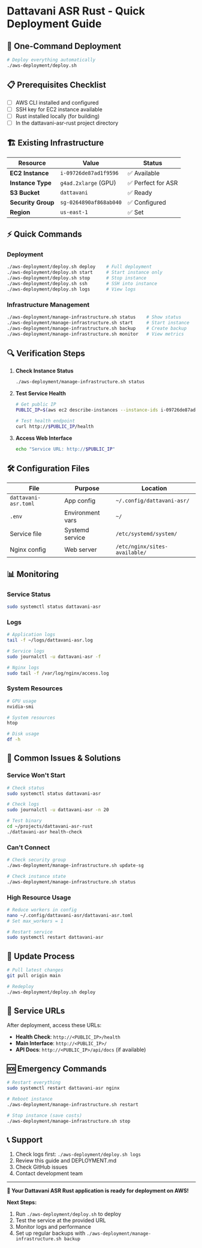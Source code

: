 # Dattavani ASR Rust - Quick Deployment Guide

## 🚀 One-Command Deployment

```bash
# Deploy everything automatically
./aws-deployment/deploy.sh
```

## 📋 Prerequisites Checklist

- [ ] AWS CLI installed and configured
- [ ] SSH key for EC2 instance available
- [ ] Rust installed locally (for building)
- [ ] In the dattavani-asr-rust project directory

## 🏗️ Existing Infrastructure

| Resource | Value | Status |
|----------|-------|--------|
| **EC2 Instance** | `i-09726de87ad1f9596` | ✅ Available |
| **Instance Type** | `g4ad.2xlarge` (GPU) | ✅ Perfect for ASR |
| **S3 Bucket** | `dattavani` | ✅ Ready |
| **Security Group** | `sg-0264890af868ab040` | ✅ Configured |
| **Region** | `us-east-1` | ✅ Set |

## ⚡ Quick Commands

### Deployment
```bash
./aws-deployment/deploy.sh deploy    # Full deployment
./aws-deployment/deploy.sh start     # Start instance only
./aws-deployment/deploy.sh stop      # Stop instance
./aws-deployment/deploy.sh ssh       # SSH into instance
./aws-deployment/deploy.sh logs      # View logs
```

### Infrastructure Management
```bash
./aws-deployment/manage-infrastructure.sh status    # Show status
./aws-deployment/manage-infrastructure.sh start     # Start instance
./aws-deployment/manage-infrastructure.sh backup    # Create backup
./aws-deployment/manage-infrastructure.sh monitor   # View metrics
```

## 🔍 Verification Steps

1. **Check Instance Status**
   ```bash
   ./aws-deployment/manage-infrastructure.sh status
   ```

2. **Test Service Health**
   ```bash
   # Get public IP
   PUBLIC_IP=$(aws ec2 describe-instances --instance-ids i-09726de87ad1f9596 --region us-east-1 --query 'Reservations[0].Instances[0].PublicIpAddress' --output text)
   
   # Test health endpoint
   curl http://$PUBLIC_IP/health
   ```

3. **Access Web Interface**
   ```bash
   echo "Service URL: http://$PUBLIC_IP"
   ```

## 🛠️ Configuration Files

| File | Purpose | Location |
|------|---------|----------|
| `dattavani-asr.toml` | App config | `~/.config/dattavani-asr/` |
| `.env` | Environment vars | `~/` |
| Service file | Systemd service | `/etc/systemd/system/` |
| Nginx config | Web server | `/etc/nginx/sites-available/` |

## 📊 Monitoring

### Service Status
```bash
sudo systemctl status dattavani-asr
```

### Logs
```bash
# Application logs
tail -f ~/logs/dattavani-asr.log

# Service logs
sudo journalctl -u dattavani-asr -f

# Nginx logs
sudo tail -f /var/log/nginx/access.log
```

### System Resources
```bash
# GPU usage
nvidia-smi

# System resources
htop

# Disk usage
df -h
```

## 🔧 Common Issues & Solutions

### Service Won't Start
```bash
# Check status
sudo systemctl status dattavani-asr

# Check logs
sudo journalctl -u dattavani-asr -n 20

# Test binary
cd ~/projects/dattavani-asr-rust
./dattavani-asr health-check
```

### Can't Connect
```bash
# Check security group
./aws-deployment/manage-infrastructure.sh update-sg

# Check instance state
./aws-deployment/manage-infrastructure.sh status
```

### High Resource Usage
```bash
# Reduce workers in config
nano ~/.config/dattavani-asr/dattavani-asr.toml
# Set max_workers = 1

# Restart service
sudo systemctl restart dattavani-asr
```

## 🔄 Update Process

```bash
# Pull latest changes
git pull origin main

# Redeploy
./aws-deployment/deploy.sh deploy
```

## 📱 Service URLs

After deployment, access these URLs:

- **Health Check**: `http://<PUBLIC_IP>/health`
- **Main Interface**: `http://<PUBLIC_IP>/`
- **API Docs**: `http://<PUBLIC_IP>/api/docs` (if available)

## 🆘 Emergency Commands

```bash
# Restart everything
sudo systemctl restart dattavani-asr nginx

# Reboot instance
./aws-deployment/manage-infrastructure.sh restart

# Stop instance (save costs)
./aws-deployment/manage-infrastructure.sh stop
```

## 📞 Support

1. Check logs first: `./aws-deployment/deploy.sh logs`
2. Review this guide and DEPLOYMENT.md
3. Check GitHub issues
4. Contact development team

---

**🎉 Your Dattavani ASR Rust application is ready for deployment on AWS!**

**Next Steps:**
1. Run `./aws-deployment/deploy.sh` to deploy
2. Test the service at the provided URL
3. Monitor logs and performance
4. Set up regular backups with `./aws-deployment/manage-infrastructure.sh backup`
